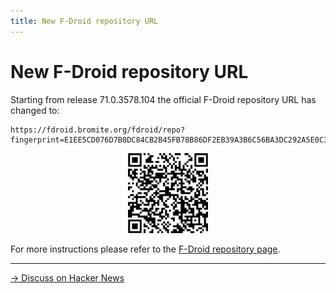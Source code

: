 ```yaml
---
title: New F-Droid repository URL
---
```

# New F-Droid repository URL

Starting from release 71.0.3578.104 the official F-Droid repository URL has changed to:

```
https://fdroid.bromite.org/fdroid/repo?fingerprint=E1EE5CD076D7B0DC84CB2B45FB78B86DF2EB39A3B6C56BA3DC292A5E0C3B9504
```

<center><a href="https://fdroid.bromite.org/fdroid/repo?fingerprint=E1EE5CD076D7B0DC84CB2B45FB78B86DF2EB39A3B6C56BA3DC292A5E0C3B9504"><img title="Bromite - Take back your browser! - F-Droid repository QR code" src="/assets/img/fdroid_repo_qrcode.png" width="128" alt="Bromite F-Droid Repository QR code" /></a></center>


For more instructions please refer to the [F-Droid repository page](https://www.bromite.org/fdroid).

---
[&rarr; Discuss on Hacker News](https://news.ycombinator.com/item?id=18732444)
